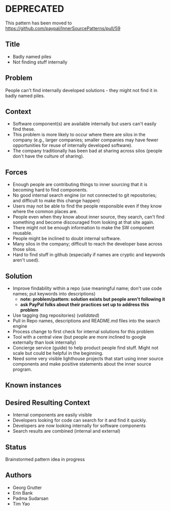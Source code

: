 # DEPRECATED
This pattern has been moved to  
https://github.com/paypal/InnerSourcePatterns/pull/59


## Title
* Badly named piles
* Not finding stuff internally 

## Problem
People can't find internally developed solutions - they might not find it in badly named piles.

## Context
* Software component(s) are available internally but users can't easily find these.
* This problem is more likely to occur where there are silos in the company (e.g., larger companies; smaller companies may have fewer opportunities for reuse of internally developed software). 
* The company traditionally has been bad at sharing across silos (people don't have the culture of sharing). 

## Forces
* Enough people are contributing things to inner sourcing that it is becoming hard to find components.
* No good internal search engine (or not connected to git repositories; and difficult to make this change happen)
* Users may not be able to find the people responsible even if they know where the common places are.
* People even when they know about inner source, they search, can't find something and become discouraged from looking at that site again.
* There might not be enough information to make the SW component reusable.
* People might be inclined to doubt internal software.
* Many silos in the company; difficult to reach the developer base across those silos.
* Hard to find stuff in github (especially if names are cryptic and keywords aren't used).

## Solution
* Improve findability within a repo (use meaningful name; don't use code names; put keywords into descriptions)
    - **note: problem/pattern: solution exists but people aren't following it**
    - **ask PayPal folks about their practices set up to address this problem**
* Use tagging (tag repositories) (_validated_)
* Pull in Repo names, descriptions and README.md files into the search engine
* Process change to first check for internal solutions for this problem
* Tool with a central view (but people are more inclined to google externally than look internally)
* Concierge service (guide) to help product people find stuff. Might not scale but could be helpful in the beginning.
* Need some very visible lighthouse projects that start using inner source components and make positive statements about the inner source program.

## Known instances

## Desired Resulting Context
* Internal components are easily visible
* Developers looking for code can search for it and find it quickly.
* Developers are now looking internally for software components
* Search results are combined (internal and external)

## Status
Brainstormed pattern idea in progress

## Authors
* Georg Grutter
* Erin Bank
* Padma Sudarsan
* Tim Yao